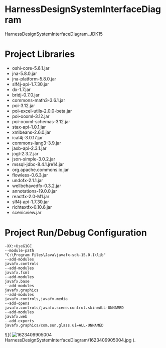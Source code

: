 # HarnessDesignSystemInterfaceDiagram
HarnessDesignSystemInterfaceDiagram_JDK15

# Project Libraries

* oshi-core-5.6.1.jar
* jna-5.8.0.jar
* jna-platform-5.8.0.jar
* slf4j-api-1.7.30.jar
* dx-1.7.jar
* bridj-0.7.0.jar
* commons-math3-3.6.1.jar
* poi-3.12.jar
* poi-excel-utils-2.0.0-beta.jar
* poi-ooxml-3.12.jar
* poi-ooxml-schemas-3.12.jar
* stax-api-1.0.1.jar
* xmlbeans-2.6.0.jar
* ical4j-3.0.17.jar
* commons-lang3-3.9.jar
* jaxb-api-2.3.1.jar
* jogl-2.3.2.jar
* json-simple-3.0.2.jar
* mssql-jdbc-8.4.1.jre14.jar
* org.apache.commons.io.jar
* flowless-0.6.3.jar
* undofx-2.1.1.jar
* wellbehavedfx-0.3.2.jar
* annotations-19.0.0.jar
* reactfx-2.0-M1.jar
* slf4j-api-1.7.30.jar
* richtextfx-0.10.6.jar
* scenicview.jar

# Project Run/Debug Configuration
```
-XX:+UseG1GC
--module-path
"C:\Program Files\Java\javafx-sdk-15.0.1\lib"
--add-modules
javafx.controls
--add-modules
javafx.fxml
--add-modules
javafx.base
--add-modules
javafx.graphics
--add-modules
javafx.controls,javafx.media
--add-opens
javafx.controls/javafx.scene.control.skin=ALL-UNNAMED
--add-modules
javafx.web
--add-exports
javafx.graphics/com.sun.glass.ui=ALL-UNNAMED
```

![]( ![1623409905004](https://user-images.githubusercontent.com/46632727/121735075-eb651280-caf5-11eb-8aaf-4a727acad908.jpg)
HarnessDesignSystemInterfaceDiagram/1623409905004.jpg ).
